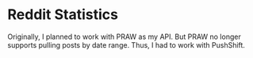 # Reddit Statistics

Originally, I planned to work with PRAW as my API. But PRAW no longer supports pulling posts by date range.
Thus, I had to work with PushShift.
